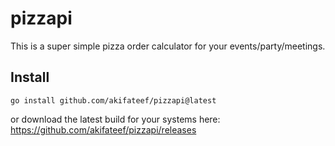 # pizzapi

This is a super simple pizza order calculator for your events/party/meetings. 

## Install

`go install github.com/akifateef/pizzapi@latest`

or download the latest build for your systems here: https://github.com/akifateef/pizzapi/releases

